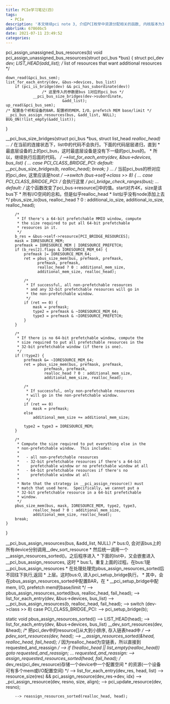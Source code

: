 ```yaml
---
title: PCIe学习笔记(四)
tags:
  - PCIe
description: '本文继续pci note 3, 介绍PCI枚举中资源分配相关的函数, 内核版本为3.18-rc1'
abbrlink: 67860bc5
date: 2021-07-11 23:49:52
categories:
---
```


pci_assign_unassigned_bus_resources(b)
void pci_assign_unassigned_bus_resources(struct pci_bus *bus)
{
	struct pci_dev *dev;
	LIST_HEAD(add_list); /* list of resources that
					want additional resources */

	down_read(&pci_bus_sem);
	list_for_each_entry(dev, &bus->devices, bus_list)
		if (pci_is_bridge(dev) && pci_has_subordinate(dev))
		    		/* 这里传入的参数是bus 1对应的pci_bus */
				__pci_bus_size_bridges(dev->subordinate,
							 &add_list);
	up_read(&pci_bus_sem);
	/* 配置各个桥和设备的BAR，配置桥的MEM，I/O，prefetch MEM base/limit */
	__pci_bus_assign_resources(bus, &add_list, NULL);
	BUG_ON(!list_empty(&add_list));
}

__pci_bus_size_bridges(struct pci_bus *bus, struct list_head *realloc_head)
    ...
       /* 在当前的连接状态下，list中的代码不会执行。下面的代码层层递归，直到
        * 最底层设备的上的pci_bus，这时最底层设备是没有下一级的pci_bus的。
        * 所以，继续执行后面的代码。
        */
    -->list_for_each_entry(dev, &bus->devices, bus_list) {
	    ...
	case PCI_CLASS_BRIDGE_PCI:
	default:
		__pci_bus_size_bridges(b, realloc_head);
		break;
       }
    ...
       /* 当前pci_bus的桥对应的pci_dev, 这里应该是host */
    -->switch (bus->self->class >> 8) {
        ...
        case PCI_CLASS_BRIDGE_PCI:
            /* 会执行这里 */
    	    pci_bridge_check_ranges(bus);
	    ...
	default:
		/* 这个函数改变了pci_bus->resource[]中的值。start对齐4K，size是该bus下
		 * 所有I/O空间的总和。但是似乎realloc_head
		 * list似乎没有node添加上去
		 */
		pbus_size_io(bus, realloc_head ? 0 : additional_io_size,
			     additional_io_size, realloc_head);

		/*
		 * If there's a 64-bit prefetchable MMIO window, compute
		 * the size required to put all 64-bit prefetchable
		 * resources in it.
		 */
		b_res = &bus->self->resource[PCI_BRIDGE_RESOURCES];
		mask = IORESOURCE_MEM;
		prefmask = IORESOURCE_MEM | IORESOURCE_PREFETCH;
		if (b_res[2].flags & IORESOURCE_MEM_64) {
			prefmask |= IORESOURCE_MEM_64;
			ret = pbus_size_mem(bus, prefmask, prefmask,
				  prefmask, prefmask,
				  realloc_head ? 0 : additional_mem_size,
				  additional_mem_size, realloc_head);

			/*
			 * If successful, all non-prefetchable resources
			 * and any 32-bit prefetchable resources will go in
			 * the non-prefetchable window.
			 */
			if (ret == 0) {
				mask = prefmask;
				type2 = prefmask & ~IORESOURCE_MEM_64;
				type3 = prefmask & ~IORESOURCE_PREFETCH;
			}
		}

		/*
		 * If there is no 64-bit prefetchable window, compute the
		 * size required to put all prefetchable resources in the
		 * 32-bit prefetchable window (if there is one).
		 */
		if (!type2) {
			prefmask &= ~IORESOURCE_MEM_64;
			ret = pbus_size_mem(bus, prefmask, prefmask,
					 prefmask, prefmask,
					 realloc_head ? 0 : additional_mem_size,
					 additional_mem_size, realloc_head);

			/*
			 * If successful, only non-prefetchable resources
			 * will go in the non-prefetchable window.
			 */
			if (ret == 0)
				mask = prefmask;
			else
				additional_mem_size += additional_mem_size;

			type2 = type3 = IORESOURCE_MEM;
		}

		/*
		 * Compute the size required to put everything else in the
		 * non-prefetchable window.  This includes:
		 *
		 *   - all non-prefetchable resources
		 *   - 32-bit prefetchable resources if there's a 64-bit
		 *     prefetchable window or no prefetchable window at all
		 *   - 64-bit prefetchable resources if there's no
		 *     prefetchable window at all
		 *
		 * Note that the strategy in __pci_assign_resource() must
		 * match that used here.  Specifically, we cannot put a
		 * 32-bit prefetchable resource in a 64-bit prefetchable
		 * window.
		 */
		pbus_size_mem(bus, mask, IORESOURCE_MEM, type2, type3,
				realloc_head ? 0 : additional_mem_size,
				additional_mem_size, realloc_head);
		break;
	}
}

__pci_bus_assign_resources(bus, &add_list, NULL)
        /* bus:0, 会对该bus上的所有device分别调用__dev_sort_resource
	 * 然后统一调用一个__assign_resources_sorted()。之后程序进入
	 * 下面的list中，又会嵌套进入__pci_bus_assign_resources, 这时
	 * bus:1。重复上面的过程。在bus:1是__pci_bus_assign_resources
	 * 在处理处理完pbus_assign_resources_sorted后不回往下执行,返回
	 * 上层。这时bus:0, 进入pci_setup_bridge执行。
	 * 其中，会在pbus_assign_resources_sorted中配置BAR，在
	 * __pci_setup_bridge中配mem, I/O, prefetch mem的base/limit
	 */
    --> pbus_assign_resources_sorted(bus, realloc_head, fail_head);
    --> list_for_each_entry(dev, &bus->devices, bus_list)
        --> __pci_bus_assign_resources(b, realloc_head, fail_head);
	--> switch (dev->class >> 8)
		case PCI_CLASS_BRIDGE_PCI:
		    --> pci_setup_bridge(b);

static void pbus_assign_resources_sorted()
    --> LIST_HEAD(head);
    --> list_for_each_entry(dev, &bus->devices, bus_list)
		__dev_sort_resources(dev, &head);
                    /* 把pci_dev中的resource[]从大到小排序, 存入链表head中 */
		    --> pdev_sort_resources(dev, head);
    --> __assign_resources_sorted(&head, realloc_head, fail_head);
            /* 因为realloc_head为空链表，所以直接到requested_and_reassign */
	--> if (!realloc_head || list_empty(realloc_head))
		goto requested_and_reassign;
	...
        requested_and_reassign:
	--> assign_requested_resources_sorted(head, fail_head);
	        /* dev_res(pci_dev_resource)存储一个device中一个配置空间
		 * 的资源(一个设备可有多个mem或I/O配置空间)
		 */
	    --> list_for_each_entry(dev_res, head, list)
		--> resource_size(res) &&
		pci_assign_resource(dev_res->dev, idx)
	           --> _pci_assign_resource(dev, resno, size, align);
		   --> pci_update_resource(dev, resno);

        --> reassign_resources_sorted(realloc_head, head);

